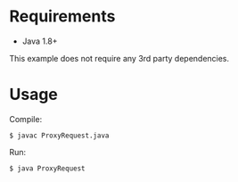 # Requirements

- Java 1.8+

This example does not require any 3rd party dependencies.

# Usage

Compile:
```
$ javac ProxyRequest.java
```

Run:
```
$ java ProxyRequest
```